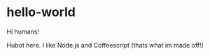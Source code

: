 # hello-world
 
 
 Hi humans!
 
 
 Hubot here. I like Node.js and Coffeescript (thats what im made off!)
